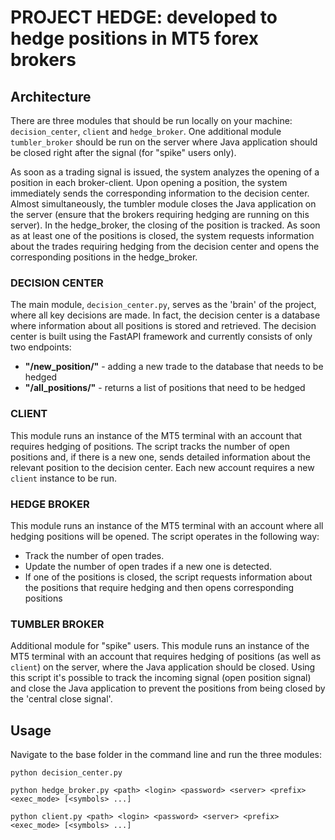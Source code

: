 # PROJECT HEDGE: developed to hedge positions in MT5 forex brokers

## Architecture

There are three modules that should be run locally on your machine: `decision_center`, `client` and `hedge_broker`. One additional module `tumbler_broker` should be run on the server where Java application should be closed right after the signal (for "spike" users only).

As soon as a trading signal is issued, the system analyzes the opening of a position in each broker-client. Upon opening a position, the system immediately sends the corresponding information to the decision center. Almost simultaneously, the tumbler module closes the Java application on the server (ensure that the brokers requiring hedging are running on this server). In the hedge_broker, the closing of the position is tracked. As soon as at least one of the positions is closed, the system requests information about the trades requiring hedging from the decision center and opens the corresponding positions in the hedge_broker.

### DECISION CENTER

The main module, `decision_center.py`, serves as the 'brain' of the project, where all key decisions are made. In fact, the decision center is a database where information about all positions is stored and retrieved. The decision center is built using the FastAPI framework and currently consists of only two endpoints:

- **"/new_position/"** - adding a new trade to the database that needs to be hedged
- **"/all_positions/"** - returns a list of positions that need to be hedged

### CLIENT

This module runs an instance of the MT5 terminal with an account that requires hedging of positions. The script tracks the number of open positions and, if there is a new one, sends detailed information about the relevant position to the decision center. Each new account requires a new `client` instance to be run.

### HEDGE BROKER

This module runs an instance of the MT5 terminal with an account where all hedging positions will be opened.
The script operates in the following way:

- Track the number of open trades.
- Update the number of open trades if a new one is detected.
- If one of the positions is closed, the script requests information about the positions that require hedging and then opens corresponding positions

### TUMBLER BROKER

Additional module for "spike" users. This module runs an instance of the MT5 terminal with an account that requires hedging of positions (as well as `client`) on the server, where the Java application should be closed. Using this script it's possible to track the incoming signal (open position signal) and close the Java application to prevent the positions from being closed by the 'central close signal'.

## Usage

Navigate to the base folder in the command line and run the three modules:

```
python decision_center.py
```

```
python hedge_broker.py <path> <login> <password> <server> <prefix> <exec_mode> [<symbols> ...]
```

```
python client.py <path> <login> <password> <server> <prefix> <exec_mode> [<symbols> ...]
```
